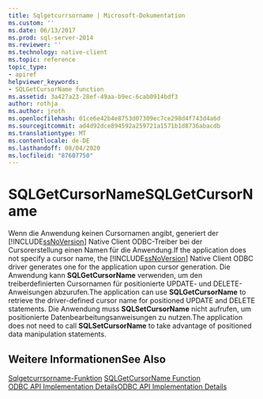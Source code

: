 ```yaml
---
title: Sqlgetcurrsorname | Microsoft-Dokumentation
ms.custom: ''
ms.date: 06/13/2017
ms.prod: sql-server-2014
ms.reviewer: ''
ms.technology: native-client
ms.topic: reference
topic_type:
- apiref
helpviewer_keywords:
- SQLGetCursorName function
ms.assetid: 3a427a23-28ef-49aa-b9ec-6cab0914bdf3
author: rothja
ms.author: jroth
ms.openlocfilehash: 01ce6e42b4e8753d07309ec7ce298d4f743d4a6d
ms.sourcegitcommit: ad4d92dce894592a259721a1571b1d8736abacdb
ms.translationtype: MT
ms.contentlocale: de-DE
ms.lasthandoff: 08/04/2020
ms.locfileid: "87607750"
---
```

# <a name="sqlgetcursorname"></a><span data-ttu-id="35f7e-102">SQLGetCursorName</span><span class="sxs-lookup"><span data-stu-id="35f7e-102">SQLGetCursorName</span></span>
  <span data-ttu-id="35f7e-103">Wenn die Anwendung keinen Cursornamen angibt, generiert der [!INCLUDE[ssNoVersion](../../includes/ssnoversion-md.md)] Native Client ODBC-Treiber bei der Cursorerstellung einen Namen für die Anwendung.</span><span class="sxs-lookup"><span data-stu-id="35f7e-103">If the application does not specify a cursor name, the [!INCLUDE[ssNoVersion](../../includes/ssnoversion-md.md)] Native Client ODBC driver generates one for the application upon cursor generation.</span></span> <span data-ttu-id="35f7e-104">Die Anwendung kann **SQLGetCursorName** verwenden, um den treiberdefinierten Cursornamen für positionierte UPDATE- und DELETE-Anweisungen abzurufen.</span><span class="sxs-lookup"><span data-stu-id="35f7e-104">The application can use **SQLGetCursorName** to retrieve the driver-defined cursor name for positioned UPDATE and DELETE statements.</span></span> <span data-ttu-id="35f7e-105">Die Anwendung muss **SQLSetCursorName** nicht aufrufen, um positionierte Datenbearbeitungsanweisungen zu nutzen.</span><span class="sxs-lookup"><span data-stu-id="35f7e-105">The application does not need to call **SQLSetCursorName** to take advantage of positioned data manipulation statements.</span></span>  
  
## <a name="see-also"></a><span data-ttu-id="35f7e-106">Weitere Informationen</span><span class="sxs-lookup"><span data-stu-id="35f7e-106">See Also</span></span>  
 <span data-ttu-id="35f7e-107">[Sqlgetcurrsorname-Funktion](https://go.microsoft.com/fwlink/?LinkId=59349) </span><span class="sxs-lookup"><span data-stu-id="35f7e-107">[SQLGetCursorName Function](https://go.microsoft.com/fwlink/?LinkId=59349) </span></span>  
 [<span data-ttu-id="35f7e-108">ODBC API Implementation Details</span><span class="sxs-lookup"><span data-stu-id="35f7e-108">ODBC API Implementation Details</span></span>](odbc-api-implementation-details.md)  
  
  
